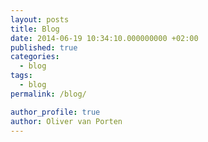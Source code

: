 ```yaml
---
layout: posts
title: Blog
date: 2014-06-19 10:34:10.000000000 +02:00
published: true
categories: 
  - blog
tags:
  - blog
permalink: /blog/  

author_profile: true
author: Oliver van Porten
---
```


